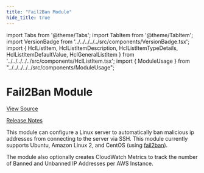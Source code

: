 ```yaml
---
title: "Fail2Ban Module"
hide_title: true
---
```


import Tabs from '@theme/Tabs';
import TabItem from '@theme/TabItem';
import VersionBadge from '../../../../../src/components/VersionBadge.tsx';
import { HclListItem, HclListItemDescription, HclListItemTypeDetails, HclListItemDefaultValue, HclGeneralListItem } from '../../../../../src/components/HclListItem.tsx';
import { ModuleUsage } from "../../../../../src/components/ModuleUsage";

<VersionBadge repoTitle="Security Modules" version="0.73.2" lastModifiedVersion="0.72.1"/>

# Fail2Ban Module

<a href="https://github.com/gruntwork-io/terraform-aws-security/tree/v0.73.2/modules/fail2ban" className="link-button" title="View the source code for this module in GitHub.">View Source</a>

<a href="https://github.com/gruntwork-io/terraform-aws-security/releases/tag/v0.72.1" className="link-button" title="Release notes for only versions which impacted this module.">Release Notes</a>

This module can configure a Linux server to automatically ban malicious ip addresses from connecting to the server
via SSH. This module currently supports Ubuntu, Amazon Linux 2, and CentOS (using
[fail2ban](https://www.fail2ban.org)).

The module also optionally creates CloudWatch Metrics to track the number of Banned and Unbanned IP Addresses per AWS
Instance.


<!-- ##DOCS-SOURCER-START
{
  "originalSources": [
    "https://github.com/gruntwork-io/terraform-aws-security/tree/v0.73.2/modules/fail2ban/readme.md",
    "https://github.com/gruntwork-io/terraform-aws-security/tree/v0.73.2/modules/fail2ban/variables.tf",
    "https://github.com/gruntwork-io/terraform-aws-security/tree/v0.73.2/modules/fail2ban/outputs.tf"
  ],
  "sourcePlugin": "module-catalog-api",
  "hash": "0cdd3d35e310d06b12c3cb0519be511f"
}
##DOCS-SOURCER-END -->

